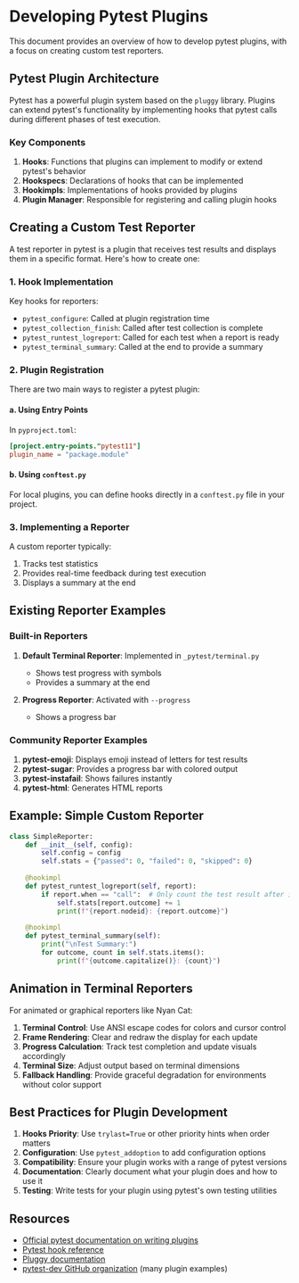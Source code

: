 # Developing Pytest Plugins

This document provides an overview of how to develop pytest plugins, with a focus on creating custom test reporters.

## Pytest Plugin Architecture

Pytest has a powerful plugin system based on the `pluggy` library. Plugins can extend pytest's functionality by implementing hooks that pytest calls during different phases of test execution.

### Key Components

1. **Hooks**: Functions that plugins can implement to modify or extend pytest's behavior
2. **Hookspecs**: Declarations of hooks that can be implemented
3. **Hookimpls**: Implementations of hooks provided by plugins
4. **Plugin Manager**: Responsible for registering and calling plugin hooks

## Creating a Custom Test Reporter

A test reporter in pytest is a plugin that receives test results and displays them in a specific format. Here's how to create one:

### 1. Hook Implementation

Key hooks for reporters:

- `pytest_configure`: Called at plugin registration time
- `pytest_collection_finish`: Called after test collection is complete
- `pytest_runtest_logreport`: Called for each test when a report is ready
- `pytest_terminal_summary`: Called at the end to provide a summary

### 2. Plugin Registration

There are two main ways to register a pytest plugin:

#### a. Using Entry Points

In `pyproject.toml`:
```toml
[project.entry-points."pytest11"]
plugin_name = "package.module"
```

#### b. Using `conftest.py`

For local plugins, you can define hooks directly in a `conftest.py` file in your project.

### 3. Implementing a Reporter

A custom reporter typically:

1. Tracks test statistics
2. Provides real-time feedback during test execution
3. Displays a summary at the end

## Existing Reporter Examples

### Built-in Reporters

1. **Default Terminal Reporter**: Implemented in `_pytest/terminal.py`
   - Shows test progress with symbols
   - Provides a summary at the end

2. **Progress Reporter**: Activated with `--progress`
   - Shows a progress bar

### Community Reporter Examples

1. **pytest-emoji**: Displays emoji instead of letters for test results
2. **pytest-sugar**: Provides a progress bar with colored output
3. **pytest-instafail**: Shows failures instantly
4. **pytest-html**: Generates HTML reports

## Example: Simple Custom Reporter

```python
class SimpleReporter:
    def __init__(self, config):
        self.config = config
        self.stats = {"passed": 0, "failed": 0, "skipped": 0}
        
    @hookimpl
    def pytest_runtest_logreport(self, report):
        if report.when == "call":  # Only count the test result after it's called
            self.stats[report.outcome] += 1
            print(f"{report.nodeid}: {report.outcome}")
            
    @hookimpl
    def pytest_terminal_summary(self):
        print("\nTest Summary:")
        for outcome, count in self.stats.items():
            print(f"{outcome.capitalize()}: {count}")
```

## Animation in Terminal Reporters

For animated or graphical reporters like Nyan Cat:

1. **Terminal Control**: Use ANSI escape codes for colors and cursor control
2. **Frame Rendering**: Clear and redraw the display for each update
3. **Progress Calculation**: Track test completion and update visuals accordingly
4. **Terminal Size**: Adjust output based on terminal dimensions
5. **Fallback Handling**: Provide graceful degradation for environments without color support

## Best Practices for Plugin Development

1. **Hooks Priority**: Use `trylast=True` or other priority hints when order matters
2. **Configuration**: Use `pytest_addoption` to add configuration options
3. **Compatibility**: Ensure your plugin works with a range of pytest versions
4. **Documentation**: Clearly document what your plugin does and how to use it
5. **Testing**: Write tests for your plugin using pytest's own testing utilities

## Resources

- [Official pytest documentation on writing plugins](https://docs.pytest.org/en/stable/how-to/writing_plugins.html)
- [Pytest hook reference](https://docs.pytest.org/en/stable/reference/reference.html#hook-reference)
- [Pluggy documentation](https://pluggy.readthedocs.io/en/latest/)
- [pytest-dev GitHub organization](https://github.com/pytest-dev) (many plugin examples)